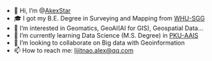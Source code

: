 - 👋 Hi, I’m @[AkexStar](https://github.com/AkexStar/)
- 🎓 I got my B.E. Degree in Surveying and Mapping from [WHU-SGG](http://main.sgg.whu.edu.cn/)
- 👀 I’m interested in Geomatics, GeoAI(AI for GIS), Geospatial Data...
- 🌱 I’m currently learning Data Science (M.S. Degree) in [PKU-AAIS](http://www.aais.pku.edu.cn/)
- 💞️ I’m looking to collaborate on Big data with Geoinformation
- 📫 How to reach me: lijitnao.alex@qq.com

<!---
AkexStar/AkexStar is a ✨ special ✨ repository because its `README.md` (this file) appears on your GitHub profile.
You can click the Preview link to take a look at your changes.
--->
